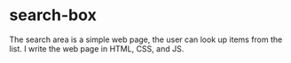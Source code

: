 # search-box
The search area is a simple web page, the user can look up items from the list. I write the web page in HTML, CSS, and JS.
